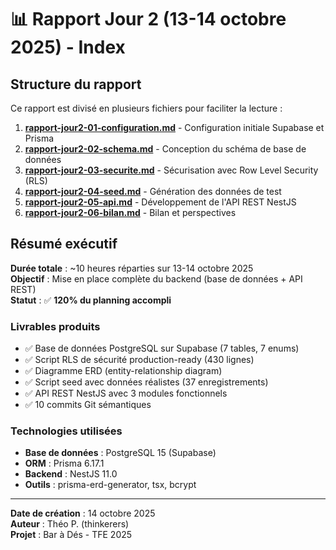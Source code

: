 # 📊 Rapport Jour 2 (13-14 octobre 2025) - Index

## Structure du rapport

Ce rapport est divisé en plusieurs fichiers pour faciliter la lecture :

1. **[rapport-jour2-01-configuration.md](./rapport-jour2-01-configuration.md)** - Configuration initiale Supabase et Prisma
2. **[rapport-jour2-02-schema.md](./rapport-jour2-02-schema.md)** - Conception du schéma de base de données
3. **[rapport-jour2-03-securite.md](./rapport-jour2-03-securite.md)** - Sécurisation avec Row Level Security (RLS)
4. **[rapport-jour2-04-seed.md](./rapport-jour2-04-seed.md)** - Génération des données de test
5. **[rapport-jour2-05-api.md](./rapport-jour2-05-api.md)** - Développement de l'API REST NestJS
6. **[rapport-jour2-06-bilan.md](./rapport-jour2-06-bilan.md)** - Bilan et perspectives

## Résumé exécutif

**Durée totale** : ~10 heures réparties sur 13-14 octobre 2025  
**Objectif** : Mise en place complète du backend (base de données + API REST)  
**Statut** : ✅ **120% du planning accompli**

### Livrables produits

- ✅ Base de données PostgreSQL sur Supabase (7 tables, 7 enums)
- ✅ Script RLS de sécurité production-ready (430 lignes)
- ✅ Diagramme ERD (entity-relationship diagram)
- ✅ Script seed avec données réalistes (37 enregistrements)
- ✅ API REST NestJS avec 3 modules fonctionnels
- ✅ 10 commits Git sémantiques

### Technologies utilisées

- **Base de données** : PostgreSQL 15 (Supabase)
- **ORM** : Prisma 6.17.1
- **Backend** : NestJS 11.0
- **Outils** : prisma-erd-generator, tsx, bcrypt

---

**Date de création** : 14 octobre 2025  
**Auteur** : Théo P. (thinkerers)  
**Projet** : Bar à Dés - TFE 2025
